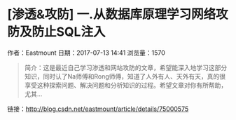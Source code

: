 # [渗透&攻防] 一.从数据库原理学习网络攻防及防止SQL注入
作者：Eastmount
日期：2017-07-13 14:41
浏览量：1570
> 简介：这是最近自己学习渗透和网站攻防的文章，希望能深入地学习这部分知识，同时认了Na师傅和Rong师傅，知道了人外有人、天外有天，真的很享受这种探索问题、解决问题和分析知识的过程。希望文章对你有所帮助，尤其...

 链接：http://blog.csdn.net/eastmount/article/details/75000575
